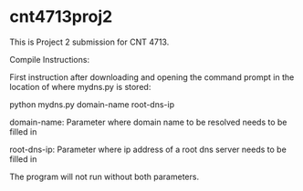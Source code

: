 # cnt4713proj2
This is Project 2 submission for CNT 4713.

Compile Instructions:

First instruction after downloading and opening the command prompt in the location of where mydns.py is stored:

python mydns.py domain-name root-dns-ip

domain-name: Parameter where domain name to be resolved needs to be filled in

root-dns-ip: Parameter where ip address of a root dns server needs to be filled in

The program will not run without both parameters.
